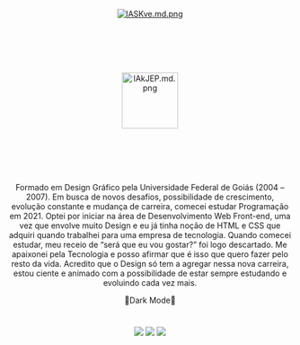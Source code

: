 <div align="center">



[![lASKve.md.png](https://iili.io/lA4O57.png)](https://freeimage.host/i/lASKve)
 


<br>
<br>
<br>
<br>


<a href="https://freeimage.host/i/lAkJEP"><img src="https://iili.io/lAkJEP.md.png" alt="lAkJEP.md.png" width="100px" border="0"></a>



</div>

<br>
<br>
<br>
<br>




<p align="center">Formado em Design Gráfico pela Universidade Federal de Goiás (2004 – 2007).
Em busca de novos desafios, possibilidade de crescimento, evolução constante e mudança de carreira, comecei estudar Programação em 2021.
Optei por iniciar na área de Desenvolvimento Web Front-end, uma vez que envolve muito Design e eu já tinha noção de HTML e CSS que adquiri quando trabalhei para uma empresa de tecnologia. 
Quando comecei estudar, meu receio de “será que eu vou gostar?” foi logo descartado. Me apaixonei pela Tecnologia e posso afirmar que é isso que quero fazer pelo resto da vida. 
Acredito que o Design só tem a agregar nessa nova carreira, estou ciente e animado com a possibilidade de estar sempre estudando e evoluindo cada vez mais. </p>

<p align="center"> 🖤Dark Mode🖤 </p>

# 
<div align="center">
<a href="https://github.com/vh238" target="_blank"><img src="https://img.shields.io/badge/GitHub-100000?style=for-the-badge&logo=github&logoColor=white" target="_blank"></a>
<a href="#" target="_blank"><img src="https://img.shields.io/badge/-LinkedIn-%230077B5?style=for-the-badge&logo=linkedin&logoColor=white" target="_blank"></a> 
<a href = "mailto:logosgrs@gmail.com"><img src="https://img.shields.io/badge/-Gmail-%23333?style=for-the-badge&logo=gmail&logoColor=white" target="_blank"></a>
</div>
